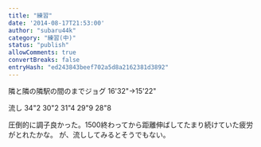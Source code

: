 ```yaml
---
title: "練習"
date: '2014-08-17T21:53:00'
author: "subaru44k"
category: "練習(中)"
status: "publish"
allowComments: true
convertBreaks: false
entryHash: "ed243843beef702a5d8a2162381d3892"
---
```


隣と隣の隣駅の間のまでジョグ
16'32"→15'22"

流し
34"2
30"2
31"4
29"9
28"8

圧倒的に調子良かった。1500終わってから距離伸ばしてたまり続けていた疲労がとれたかな。
が、流ししてみるとそうでもない。
